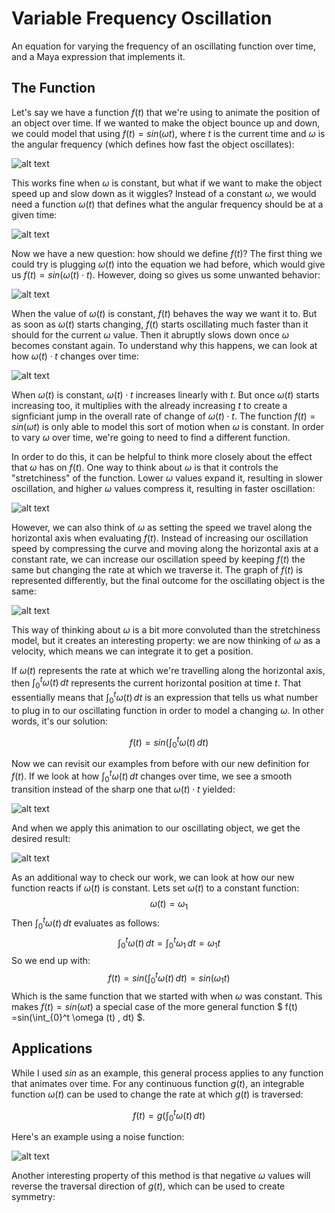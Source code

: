 # Variable Frequency Oscillation

An equation for varying the frequency of an oscillating function over time, and a Maya expression that implements it.

## The Function

Let's say we have a function $f(t)$ that we're using to animate the position of an object over time. If we wanted to make the object bounce up and down, we could model that using $f(t) = sin(\omega t)$, where $t$ is the current time and $\omega$ is the angular frequency (which defines how fast the object oscillates):

![alt text](assets/SimpleSine_ManimCE_v0.18.0.gif)

This works fine when $\omega$ is constant, but what if we want to make the object speed up and slow down as it wiggles? Instead of a constant $\omega$, we would need a function $\omega (t)$ that defines what the angular frequency should be at a given time:

![alt text](assets/MysteryFunction_ManimCE_v0.18.0.gif)

Now we have a new question: how should we define $f(t)$? The first thing we could try is plugging $\omega (t)$ into the equation we had before, which would give us $f(t) = sin(\omega (t) \cdot t)$. However, doing so gives us some unwanted behavior:

![alt text](assets/BadFunction_ManimCE_v0.18.0.gif)

When the value of $\omega (t)$ is constant, $f(t)$ behaves the way we want it to. But as soon as $\omega (t)$ starts changing, $f(t)$ starts oscillating much faster than it should for the current $\omega$ value. Then it abruptly slows down once $\omega$ becomes constant again. To understand why this happens, we can look at how $\omega(t) \cdot t$ changes over time:

![alt text](assets/BadFunctionExplanation_ManimCE_v0.18.0.gif)

When $\omega (t)$ is constant, $\omega(t) \cdot t$ increases linearly with $t$. But once $\omega (t)$ starts increasing too, it multiplies with the already increasing $t$ to create a signficiant jump in the overall rate of change of $\omega(t)\cdot t$. The function $f(t) = sin(\omega t)$ is only able to model this sort of motion when $\omega$ is constant. In order to vary $\omega$ over time, we're going to need to find a different function.

In order to do this, it can be helpful to think more closely about the effect that $\omega$ has on $f(t)$. One way to think about $\omega$ is that it controls the "stretchiness" of the function. Lower $\omega$ values expand it, resulting in slower oscillation, and higher $\omega$ values compress it, resulting in faster oscillation:

![alt text](assets/ExpandContract_ManimCE_v0.18.0.gif)

However, we can also think of $\omega$ as setting the speed we travel along the horizontal axis when evaluating $f(t)$. Instead of increasing our oscillation speed by compressing the curve and moving along the horizontal axis at a constant rate, we can increase our oscillation speed by keeping $f(t)$ the same but changing the rate at which we traverse it. The graph of $f(t)$ is represented differently, but the final outcome for the oscillating object is the same:

![alt text](assets/SpeedVariation_ManimCE_v0.18.0.gif)

This way of thinking about $\omega$ is a bit more convoluted than the stretchiness model, but it creates an interesting property: we are now thinking of $\omega$ as a velocity, which means we can integrate it to get a position. 

If $\omega (t)$ represents the rate at which we're travelling along the horizontal axis, then $\int_{0}^t \omega (t) \, dt$ represents the current horizontal position at time $t$. That essentially means that $\int_{0}^t \omega (t) \, dt$ is an expression that tells us what number to plug in to our oscillating function in order to model a changing $\omega$. In other words, it's our solution:

$$ f(t) =sin(\int_{0}^t \omega (t) \, dt) $$

Now we can revisit our examples from before with our new definition for $f(t)$. If we look at how $\int_{0}^t \omega (t) \, dt$ changes over time, we see a smooth transition instead of the sharp one that $\omega (t) \cdot t$ yielded:

![alt text](assets/GoodFunctionExplanationLabeled_ManimCE_v0.18.0.gif)

And when we apply this animation to our oscillating object, we get the desired result:

![alt text](assets/MysteryFunctionLabeled_ManimCE_v0.18.0.gif)

As an additional way to check our work, we can look at how our new function reacts if $\omega(t)$ is constant. Lets set $\omega(t)$ to a constant function:
$$ \omega(t) = \omega_1 $$
Then $\int_{0}^t \omega (t) \, dt$ evaluates as follows:
$$\int_{0}^t \omega (t) \, dt = \int_{0}^t \omega_1 \, dt = \omega_1t$$
So we end up with:
$$f(t) =sin(\int_{0}^t \omega (t) \, dt) = sin(\omega_1t)$$
Which is the same function that we started with when $\omega$ was constant. This makes $f(t)=sin(\omega t)$ a special case of the more general function $ f(t) =sin(\int_{0}^t \omega (t) \, dt) $.

## Applications

While I used $sin$ as an example, this general process applies to any function that animates over time. For any continuous function $g(t)$, an integrable function $\omega(t)$ can be used to change the rate at which $g(t)$ is traversed:

$$ f(t) =g(\int_{0}^t \omega (t) \, dt) $$

Here's an example using a noise function:

![alt text](assets/NoiseFunctionLabeled_ManimCE_v0.18.0.gif)

Another interesting property of this method is that negative $\omega$ values will reverse the traversal direction of $g(t)$, which can be used to create symmetry: